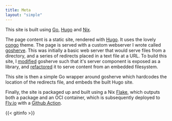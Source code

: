 ```yaml
---
title: Meta
layout: "simple"
---
```


This site is built using [Go], [Hugo] and [Nix].

The page content is a static site, rendered with [Hugo]. It uses the lovely [congo] theme. The page
is served with a custom webserver I wrote called [gosherve]. This was initially a basic web server
that would serve files from a directory, and a series of redirects placed in a text file at a URL.
To build this site, I [modified] gosherve such that it's server component is exposed as a library,
and [refactored] it to serve content from an embedded filesystem.

This site is then a simple Go wrapper around gosherve which hardcodes the location of the redirects
file, and embeds the built Hugo site.

Finally, the site is packaged up and built using a Nix [Flake], which outputs both a package and an
OCI container, which is subsequently deployed to [Fly.io] with a [Github Action].

{{< gitinfo >}}

[congo]: https://jpanther.github.io/congo/
[Flake]: https://nixos.wiki/wiki/Flakes
[Fly.io]: https://fly.io
[Github Action]: https://github.com/jnsgruk/jnsgr.uk/blob/main/.github/workflows/publish.yaml
[Go]: https://go.dev/
[gosherve]: https://github.com/jnsgruk/gosherve
[Hugo]: https://gohugo.io
[modified]: https://github.com/jnsgruk/gosherve/commit/9d5e77c67031a944d5193ad37308d08ac82b13e4
[Nix]: https://nixos.org/
[refactored]: https://github.com/jnsgruk/gosherve/commit/3f81dd97cdd7c60bf4028443aa7fd743c451425f
